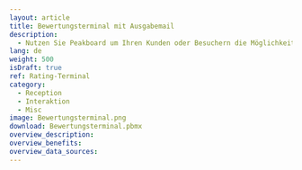 ```yaml
---
layout: article
title: Bewertungsterminal mit Ausgabemail
description: 
  - Nutzen Sie Peakboard um Ihren Kunden oder Besuchern die Möglichkeit zu geben Sie zu bewerten. Diese Bewertungen können Sie sich schnell und einfach direkt per Email zusenden lassen.
lang: de
weight: 500
isDraft: true
ref: Rating-Terminal
category:
  - Reception
  - Interaktion
  - Misc
image: Bewertungsterminal.png
download: Bewertungsterminal.pbmx
overview_description:
overview_benefits:
overview_data_sources:
---
```


